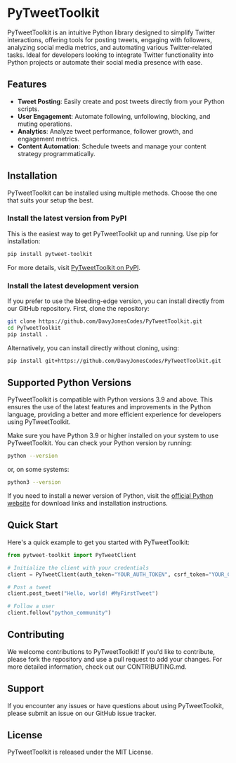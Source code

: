 # PyTweetToolkit

PyTweetToolkit is an intuitive Python library designed to simplify Twitter interactions, offering tools for posting tweets, engaging with followers, analyzing social media metrics, and automating various Twitter-related tasks. Ideal for developers looking to integrate Twitter functionality into Python projects or automate their social media presence with ease.

## Features

-   **Tweet Posting**: Easily create and post tweets directly from your Python scripts.
-   **User Engagement**: Automate following, unfollowing, blocking, and muting operations.
-   **Analytics**: Analyze tweet performance, follower growth, and engagement metrics.
-   **Content Automation**: Schedule tweets and manage your content strategy programmatically.

## Installation

PyTweetToolkit can be installed using multiple methods. Choose the one that suits your setup the best.

### Install the latest version from PyPI

This is the easiest way to get PyTweetToolkit up and running. Use pip for installation:

```bash
pip install pytweet-toolkit
```

For more details, visit [PyTweetToolkit on PyPI](https://pypi.org/project/pytweet-toolkit/).

### Install the latest development version

If you prefer to use the bleeding-edge version, you can install directly from our GitHub repository. First, clone the repository:

```bash
git clone https://github.com/DavyJonesCodes/PyTweetToolkit.git
cd PyTweetToolkit
pip install .
```

Alternatively, you can install directly without cloning, using:

```bash
pip install git+https://github.com/DavyJonesCodes/PyTweetToolkit.git
```

## Supported Python Versions

PyTweetToolkit is compatible with Python versions 3.9 and above. This ensures the use of the latest features and improvements in the Python language, providing a better and more efficient experience for developers using PyTweetToolkit.

Make sure you have Python 3.9 or higher installed on your system to use PyTweetToolkit. You can check your Python version by running:

```bash
python --version
```

or, on some systems:

```bash
python3 --version
```

If you need to install a newer version of Python, visit the [official Python website](https://www.python.org/downloads/) for download links and installation instructions.

## Quick Start

Here's a quick example to get you started with PyTweetToolkit:

```python
from pytweet-toolkit import PyTweetClient

# Initialize the client with your credentials
client = PyTweetClient(auth_token="YOUR_AUTH_TOKEN", csrf_token="YOUR_CSRF_TOKEN")

# Post a tweet
client.post_tweet("Hello, world! #MyFirstTweet")

# Follow a user
client.follow("python_community")
```

## Contributing

We welcome contributions to PyTweetToolkit! If you'd like to contribute, please fork the repository and use a pull request to add your changes. For more detailed information, check out our CONTRIBUTING.md.

## Support

If you encounter any issues or have questions about using PyTweetToolkit, please submit an issue on our GitHub issue tracker.

## License

PyTweetToolkit is released under the MIT License.

